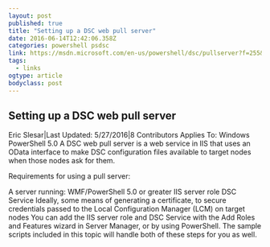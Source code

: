 ```yaml
---
layout: post 
published: true 
title: "Setting up a DSC web pull server" 
date: 2016-06-14T12:42:06.358Z
categories: powershell psdsc
link: https://msdn.microsoft.com/en-us/powershell/dsc/pullserver?f=255&MSPPError=-2147217396 
tags:
  - links
ogtype: article 
bodyclass: post 
---
```


## Setting up a DSC web pull server

Eric Slesar|Last Updated: 5/27/2016|8 Contributors
Applies To: Windows PowerShell 5.0
A DSC web pull server is a web service in IIS that uses an OData interface to make DSC configuration files available to target nodes when those nodes ask for them.

Requirements for using a pull server:

A server running:
WMF/PowerShell 5.0 or greater
IIS server role
DSC Service
Ideally, some means of generating a certificate, to secure credentials passed to the Local Configuration Manager (LCM) on target nodes
You can add the IIS server role and DSC Service with the Add Roles and Features wizard in Server Manager, or by using PowerShell. The sample scripts included in this topic will handle both of these steps for you as well.
